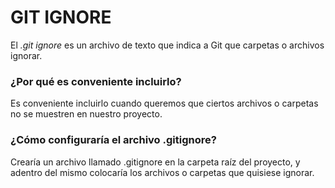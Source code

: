 # GIT IGNORE

El *.git ignore* es un archivo de texto que indica a Git que carpetas o archivos ignorar.

### ¿Por qué es conveniente incluirlo?

Es conveniente incluirlo cuando queremos que ciertos archivos o carpetas no se muestren en nuestro proyecto.

### ¿Cómo configuraría el archivo .gitignore?

Crearía un archivo llamado .gitignore en la carpeta raíz del proyecto, y adentro del mismo colocaría los archivos o carpetas que quisiese ignorar.

